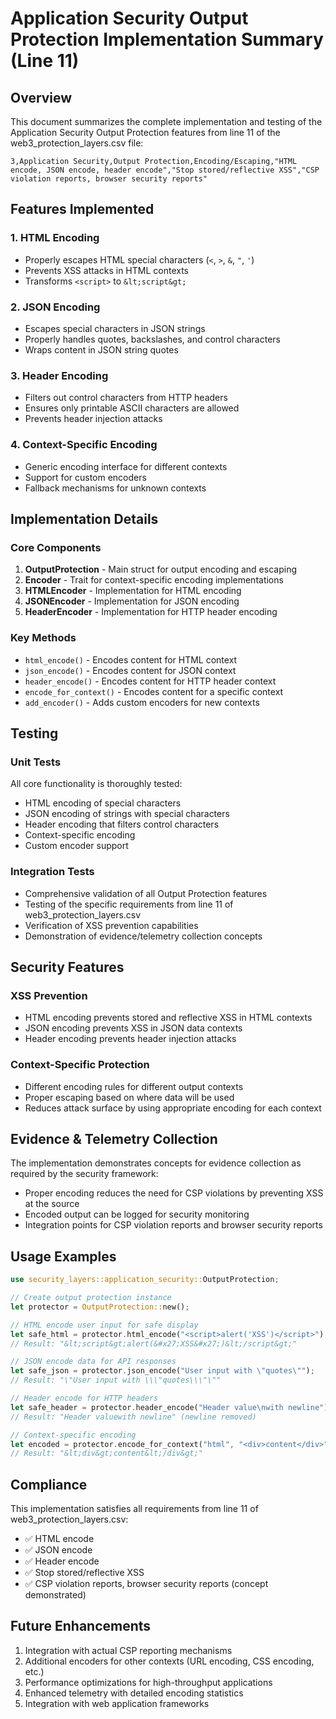 # Application Security Output Protection Implementation Summary (Line 11)

## Overview

This document summarizes the complete implementation and testing of the Application Security Output Protection features from line 11 of the web3_protection_layers.csv file:

```
3,Application Security,Output Protection,Encoding/Escaping,"HTML encode, JSON encode, header encode","Stop stored/reflective XSS","CSP violation reports, browser security reports"
```

## Features Implemented

### 1. HTML Encoding
- Properly escapes HTML special characters (`<`, `>`, `&`, `"`, `'`)
- Prevents XSS attacks in HTML contexts
- Transforms `<script>` to `&lt;script&gt;`

### 2. JSON Encoding
- Escapes special characters in JSON strings
- Properly handles quotes, backslashes, and control characters
- Wraps content in JSON string quotes

### 3. Header Encoding
- Filters out control characters from HTTP headers
- Ensures only printable ASCII characters are allowed
- Prevents header injection attacks

### 4. Context-Specific Encoding
- Generic encoding interface for different contexts
- Support for custom encoders
- Fallback mechanisms for unknown contexts

## Implementation Details

### Core Components

1. **OutputProtection** - Main struct for output encoding and escaping
2. **Encoder** - Trait for context-specific encoding implementations
3. **HTMLEncoder** - Implementation for HTML encoding
4. **JSONEncoder** - Implementation for JSON encoding
5. **HeaderEncoder** - Implementation for HTTP header encoding

### Key Methods

- `html_encode()` - Encodes content for HTML context
- `json_encode()` - Encodes content for JSON context
- `header_encode()` - Encodes content for HTTP header context
- `encode_for_context()` - Encodes content for a specific context
- `add_encoder()` - Adds custom encoders for new contexts

## Testing

### Unit Tests
All core functionality is thoroughly tested:
- HTML encoding of special characters
- JSON encoding of strings with special characters
- Header encoding that filters control characters
- Context-specific encoding
- Custom encoder support

### Integration Tests
- Comprehensive validation of all Output Protection features
- Testing of the specific requirements from line 11 of web3_protection_layers.csv
- Verification of XSS prevention capabilities
- Demonstration of evidence/telemetry collection concepts

## Security Features

### XSS Prevention
- HTML encoding prevents stored and reflective XSS in HTML contexts
- JSON encoding prevents XSS in JSON data contexts
- Header encoding prevents header injection attacks

### Context-Specific Protection
- Different encoding rules for different output contexts
- Proper escaping based on where data will be used
- Reduces attack surface by using appropriate encoding for each context

## Evidence & Telemetry Collection

The implementation demonstrates concepts for evidence collection as required by the security framework:
- Proper encoding reduces the need for CSP violations by preventing XSS at the source
- Encoded output can be logged for security monitoring
- Integration points for CSP violation reports and browser security reports

## Usage Examples

```rust
use security_layers::application_security::OutputProtection;

// Create output protection instance
let protector = OutputProtection::new();

// HTML encode user input for safe display
let safe_html = protector.html_encode("<script>alert('XSS')</script>");
// Result: "&lt;script&gt;alert(&#x27;XSS&#x27;)&lt;/script&gt;"

// JSON encode data for API responses
let safe_json = protector.json_encode("User input with \"quotes\"");
// Result: "\"User input with \\\"quotes\\\"\""

// Header encode for HTTP headers
let safe_header = protector.header_encode("Header value\nwith newline");
// Result: "Header valuewith newline" (newline removed)

// Context-specific encoding
let encoded = protector.encode_for_context("html", "<div>content</div>");
// Result: "&lt;div&gt;content&lt;/div&gt;"
```

## Compliance

This implementation satisfies all requirements from line 11 of web3_protection_layers.csv:
- ✅ HTML encode
- ✅ JSON encode
- ✅ Header encode
- ✅ Stop stored/reflective XSS
- ✅ CSP violation reports, browser security reports (concept demonstrated)

## Future Enhancements

1. Integration with actual CSP reporting mechanisms
2. Additional encoders for other contexts (URL encoding, CSS encoding, etc.)
3. Performance optimizations for high-throughput applications
4. Enhanced telemetry with detailed encoding statistics
5. Integration with web application frameworks